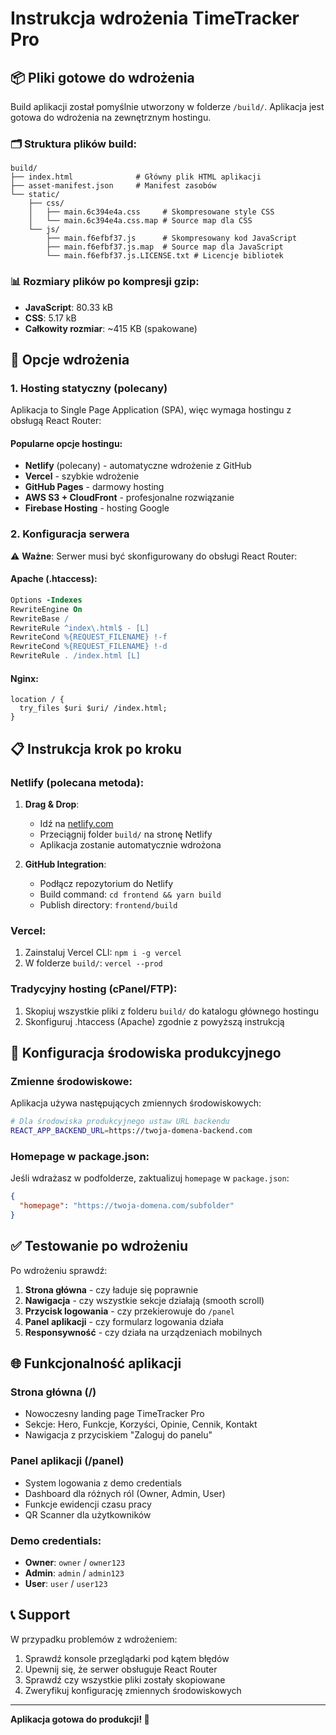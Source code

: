 # Instrukcja wdrożenia TimeTracker Pro

## 📦 Pliki gotowe do wdrożenia

Build aplikacji został pomyślnie utworzony w folderze `/build/`. Aplikacja jest gotowa do wdrożenia na zewnętrznym hostingu.

### 🗂️ Struktura plików build:

```
build/
├── index.html              # Główny plik HTML aplikacji
├── asset-manifest.json     # Manifest zasobów
└── static/
    ├── css/
    │   ├── main.6c394e4a.css     # Skompresowane style CSS
    │   └── main.6c394e4a.css.map # Source map dla CSS
    └── js/
        ├── main.f6efbf37.js      # Skompresowany kod JavaScript
        ├── main.f6efbf37.js.map  # Source map dla JavaScript
        └── main.f6efbf37.js.LICENSE.txt # Licencje bibliotek

```

### 📊 Rozmiary plików po kompresji gzip:
- **JavaScript**: 80.33 kB
- **CSS**: 5.17 kB
- **Całkowity rozmiar**: ~415 KB (spakowane)

## 🚀 Opcje wdrożenia

### 1. Hosting statyczny (polecany)

Aplikacja to Single Page Application (SPA), więc wymaga hostingu z obsługą React Router:

#### Popularne opcje hostingu:
- **Netlify** (polecany) - automatyczne wdrożenie z GitHub
- **Vercel** - szybkie wdrożenie
- **GitHub Pages** - darmowy hosting
- **AWS S3 + CloudFront** - profesjonalne rozwiązanie
- **Firebase Hosting** - hosting Google

### 2. Konfiguracja serwera

⚠️ **Ważne**: Serwer musi być skonfigurowany do obsługi React Router:

#### Apache (.htaccess):
```apache
Options -Indexes
RewriteEngine On
RewriteBase /
RewriteRule ^index\.html$ - [L]
RewriteCond %{REQUEST_FILENAME} !-f
RewriteCond %{REQUEST_FILENAME} !-d
RewriteRule . /index.html [L]
```

#### Nginx:
```nginx
location / {
  try_files $uri $uri/ /index.html;
}
```

## 📋 Instrukcja krok po kroku

### Netlify (polecana metoda):

1. **Drag & Drop**:
   - Idź na [netlify.com](https://netlify.com)
   - Przeciągnij folder `build/` na stronę Netlify
   - Aplikacja zostanie automatycznie wdrożona

2. **GitHub Integration**:
   - Podłącz repozytorium do Netlify
   - Build command: `cd frontend && yarn build`
   - Publish directory: `frontend/build`

### Vercel:
1. Zainstaluj Vercel CLI: `npm i -g vercel`
2. W folderze `build/`: `vercel --prod`

### Tradycyjny hosting (cPanel/FTP):
1. Skopiuj wszystkie pliki z folderu `build/` do katalogu głównego hostingu
2. Skonfiguruj .htaccess (Apache) zgodnie z powyższą instrukcją

## 🔧 Konfiguracja środowiska produkcyjnego

### Zmienne środowiskowe:
Aplikacja używa następujących zmiennych środowiskowych:

```bash
# Dla środowiska produkcyjnego ustaw URL backendu
REACT_APP_BACKEND_URL=https://twoja-domena-backend.com
```

### Homepage w package.json:
Jeśli wdrażasz w podfolderze, zaktualizuj `homepage` w `package.json`:

```json
{
  "homepage": "https://twoja-domena.com/subfolder"
}
```

## ✅ Testowanie po wdrożeniu

Po wdrożeniu sprawdź:

1. **Strona główna** - czy ładuje się poprawnie
2. **Nawigacja** - czy wszystkie sekcje działają (smooth scroll)
3. **Przycisk logowania** - czy przekierowuje do `/panel`
4. **Panel aplikacji** - czy formularz logowania działa
5. **Responsywność** - czy działa na urządzeniach mobilnych

## 🌐 Funkcjonalność aplikacji

### Strona główna (/)
- Nowoczesny landing page TimeTracker Pro
- Sekcje: Hero, Funkcje, Korzyści, Opinie, Cennik, Kontakt
- Nawigacja z przyciskiem "Zaloguj do panelu"

### Panel aplikacji (/panel)
- System logowania z demo credentials
- Dashboard dla różnych ról (Owner, Admin, User)
- Funkcje ewidencji czasu pracy
- QR Scanner dla użytkowników

### Demo credentials:
- **Owner**: `owner` / `owner123`
- **Admin**: `admin` / `admin123`
- **User**: `user` / `user123`

## 📞 Support

W przypadku problemów z wdrożeniem:
1. Sprawdź konsole przeglądarki pod kątem błędów
2. Upewnij się, że serwer obsługuje React Router
3. Sprawdź czy wszystkie pliki zostały skopiowane
4. Zweryfikuj konfigurację zmiennych środowiskowych

---

**Aplikacja gotowa do produkcji! 🎉**